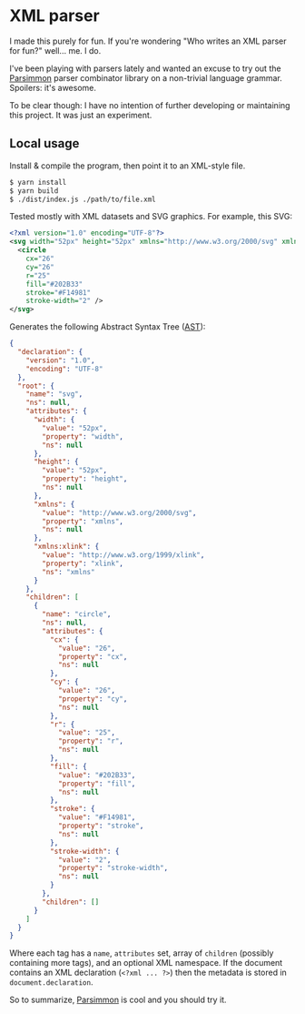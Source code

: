 # XML parser

I made this purely for fun. If you're wondering "Who writes an XML parser for fun?" well... me. I do.

I've been playing with parsers lately and wanted an excuse to try out the [Parsimmon](https://github.com/jneen/parsimmon/) parser combinator library on a non-trivial language grammar. Spoilers: it's awesome.

To be clear though: I have no intention of further developing or maintaining this project. It was just an experiment.

## Local usage
Install & compile the program, then point it to an XML-style file.
```sh
$ yarn install
$ yarn build
$ ./dist/index.js ./path/to/file.xml
```

Tested mostly with XML datasets and SVG graphics. For example, this SVG:
```xml
<?xml version="1.0" encoding="UTF-8"?>
<svg width="52px" height="52px" xmlns="http://www.w3.org/2000/svg" xmlns:xlink="http://www.w3.org/1999/xlink">
  <circle
    cx="26"
    cy="26"
    r="25"
    fill="#202B33"
    stroke="#F14981"
    stroke-width="2" />
</svg>
```

Generates the following Abstract Syntax Tree ([AST](https://en.wikipedia.org/wiki/Abstract_syntax_tree)):
```json
{
  "declaration": {
    "version": "1.0",
    "encoding": "UTF-8"
  },
  "root": {
    "name": "svg",
    "ns": null,
    "attributes": {
      "width": {
        "value": "52px",
        "property": "width",
        "ns": null
      },
      "height": {
        "value": "52px",
        "property": "height",
        "ns": null
      },
      "xmlns": {
        "value": "http://www.w3.org/2000/svg",
        "property": "xmlns",
        "ns": null
      },
      "xmlns:xlink": {
        "value": "http://www.w3.org/1999/xlink",
        "property": "xlink",
        "ns": "xmlns"
      }
    },
    "children": [
      {
        "name": "circle",
        "ns": null,
        "attributes": {
          "cx": {
            "value": "26",
            "property": "cx",
            "ns": null
          },
          "cy": {
            "value": "26",
            "property": "cy",
            "ns": null
          },
          "r": {
            "value": "25",
            "property": "r",
            "ns": null
          },
          "fill": {
            "value": "#202B33",
            "property": "fill",
            "ns": null
          },
          "stroke": {
            "value": "#F14981",
            "property": "stroke",
            "ns": null
          },
          "stroke-width": {
            "value": "2",
            "property": "stroke-width",
            "ns": null
          }
        },
        "children": []
      }
    ]
  }
}
```

Where each tag has a `name`, `attributes` set, array of `children` (possibly containing more tags), and an optional XML namespace. If the document contains an XML declaration (`<?xml ... ?>`) then the metadata is stored in `document.declaration`.

So to summarize, [Parsimmon](https://github.com/jneen/parsimmon/) is cool and you should try it.
